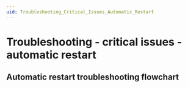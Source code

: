 ```yaml
---
uid: Troubleshooting_Critical_Issues_Automatic_Restart
---
```


# Troubleshooting - critical issues - automatic restart

## Automatic restart troubleshooting flowchart

